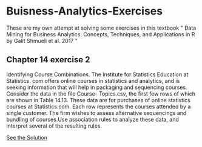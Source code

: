 # Buisness-Analytics-Exercises
These are my own attempt at solving some exercises in this textbook " Data Mining for Business Analytics: Concepts, Techniques, and Applications in R by Galit Shmueli et al. 2017 "

Chapter 14 exercise 2
--------------------
Identifying Course Combinations. The Institute for Statistics Education at Statistics.
com offers online courses in statistics and analytics, and is seeking information that
will help in packaging and sequencing courses. Consider the data in the file Course-
Topics.csv, the first few rows of which are shown in Table 14.13. These data are for
purchases of online statistics courses at Statistics.com. Each row represents the courses
attended by a single customer. The firm wishes to assess alternative sequencings and
bundling of courses.Use association rules to analyze these data, and interpret several
of the resulting rules.

[See the Solution](https://github.com/ibkAfolabi/Buisness-Analytics-Exercises/blob/main/132Protocol.R)

